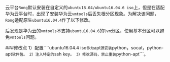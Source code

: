 云平台```Rong```默认安装在自定义的```ubuntu18.04/ubuntu16.04.6 iso```上，但是在适配华为云平台时，出现了安装华为云```vmtools```后丢失根分区现象。为解决该问题，```Rong```适配原生```ubuntu16.04.4```作了以下修改。

后发现是华为云的```vmtools```不支持```ubuntu16.04.6```的```lvm```分区，使用基本分区可以避免```vmtools```问题。

###修改点
1）配置````ubuntu16.04.4 iso```作为```apt```源安装```python，socat，python-apt```软件包。
2）注入特定的```ssh key```。
3）修改源码，禁止重装```python-apt```。